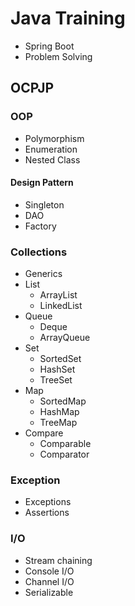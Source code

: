 # Java Training

- Spring Boot
- Problem Solving

## OCPJP

### OOP
- Polymorphism
- Enumeration
- Nested Class

#### Design Pattern
- Singleton
- DAO
- Factory

### Collections
- Generics
- List
    - ArrayList
    - LinkedList
- Queue
    - Deque
    - ArrayQueue
- Set
    - SortedSet
    - HashSet
    - TreeSet
- Map
    - SortedMap
    - HashMap
    - TreeMap
- Compare
    - Comparable
    - Comparator

### Exception
- Exceptions
- Assertions

### I/O
- Stream chaining
- Console I/O
- Channel I/O
- Serializable